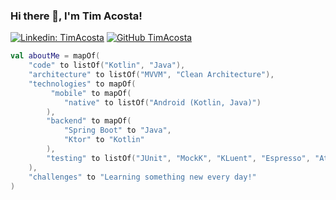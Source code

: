 
### Hi there 👋, I'm Tim Acosta!

</em></p>
[![Linkedin: TimAcosta](https://img.shields.io/badge/-TimAcosta-blue?style=flat-square&logo=Linkedin&logoColor=white&link=https://www.linkedin.com/in/tim-acosta-ross-74888678/)](https://www.linkedin.com/in/tim-acosta/)
[![GitHub TimAcosta](https://img.shields.io/github/followers/timacosta?style=social)](https://github.com/timacosta)


```kotlin
val aboutMe = mapOf(
    "code" to listOf("Kotlin", "Java"),
    "architecture" to listOf("MVVM", "Clean Architecture"),
    "technologies" to mapOf(
         "mobile" to mapOf(
            "native" to listOf("Android (Kotlin, Java)")
        ),
        "backend" to mapOf(
            "Spring Boot" to "Java",
            "Ktor" to "Kotlin"
        ),
        "testing" to listOf("JUnit", "MockK", "KLuent", "Espresso", "Atrium")
    ),
    "challenges" to "Learning something new every day!"
)
```

